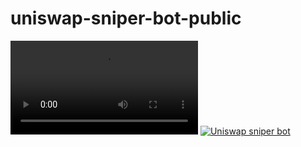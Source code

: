 # uniswap-sniper-bot-public

![](my_video.mov)
[![Uniswap sniper bot](https://i9.ytimg.com/vi/ds-Cs-UQKIc/mq1.jpg?sqp=CPTN74kG&rs=AOn4CLBlHStvSwDzvXJoZFlr6M5Q2Mg2aQ)](https://www.youtube.com/watch?v=ds-Cs-UQKIc)
